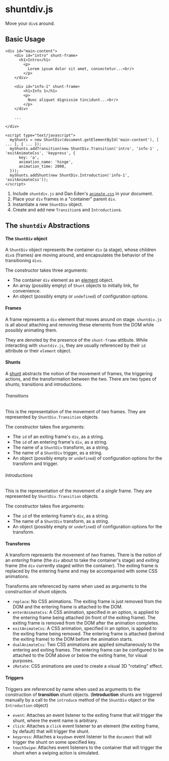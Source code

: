 # shuntdiv.js

Move your `div`s around.

## Basic Usage

```
<div id="main-content">
    <div id="intro" shunt-frame>
      <h1>Intro</h1>
        <p>
          Lorem ipsum dolor sit amet, consectetur...<br/>
        </p>
    </div>

    <div id="info-1" shunt-frame>
        <h1>Info 1</h1>
        <p>
          Nunc aliquet dignissim tincidunt...<br/>
        </p>
    </div>
    
    ...
    
</div>

<script type="text/javascript">
  myShunts = new ShuntDiv(document.getElementById('main-content'), [ ... ], { ... });
  myShunts.addTransition(new ShuntDiv.Transition('intro', 'info-1' , 'exitAnimateCss', 'keypress', {
      key: 'a',
      animation_name: 'hinge',
      animation_time: 2000,
  }));
  myShunts.addShunt(new ShuntDiv.Introduction('info-1', 'exitAnimateCss'));
</script>
```

1. Include `shuntdiv.js` and Dan Eden's [`animate.css`](https://daneden.github.io/animate.css/) in your document.
2. Place your `div` frames in a "container" parent `div`.
3. Instantiate a new `ShuntDiv` object.
4. Create and add new `Transition`s and `Introduction`s.

## The `shuntdiv` Abstractions

#### The `ShuntDiv` object

A `ShuntDiv` object represents the container `div` (a stage), whose children `div`s (frames) are moving around, and encapsulates the behavior of the transitioning `divs`.

The constructor takes three arguments:
- The container `div` element as an [element](https://developer.mozilla.org/en-US/docs/Web/API/element) object.
- An array (possibly empty) of `Shunt` objects to initially link, for convenience.
- An object (possibly empty or `undefined`) of configuration options.

#### Frames

A frame represents a `div` element that moves around on stage. `shuntdiv.js` is all about attaching and removing these elements from the DOM while possibly animating them.

They are denoted by the presence of the `shunt-frame` attibute. While interacting with `shuntdiv.js`, they are usually referenced by their `id` attribute or their `element` object.

#### Shunts

A [shunt](http://www.dictionary.com/browse/shunt) abstracts the notion of the movement of frames, the triggering actions, and the transformation between the two. There are two types of shunts; transitions and introductions.

###### Transitions

This is the representation of the movement of *two* frames. They are represented by `ShuntDiv.Transition` objects.

The constructor takes five arguments:
- The `id` of an exiting frame's `div`, as a string.
- The `id` of an entering frame's `div`, as a string.
- The name of a `ShuntDiv` transform, as a string.
- The name of a `ShuntDiv` trigger, as a string.
- An object (possibly empty or `undefined`) of configuration options for the transform and trigger.

###### Introductions

This is the representation of the movement of a *single* frame. They are represented by `ShuntDiv.Transition` objects.

The constructor takes five arguments:
- The `id` of the entering frame's `div`, as a string.
- The name of a `ShuntDiv` transform, as a string.
- An object (possibly empty or `undefined`) of configuration options for the transform.

#### Transforms

A transform represents the movement of *two* frames. There is the notion of an *entering* frame (the `div` about to take the container's stage) and *exiting* frame (the `div` currently staged within the container). The exiting frame is replaced by the entering frame and may be accompanied with some CSS animations.

Transforms are referenced by name when used as arguments to the construction of shunt objects.

- `replace`: No CSS animations. The exiting frame is just removed from the DOM and the entering frame is attached to the DOM.
- `enterAnimateCss`: A CSS animation, specified in an option, is applied to the entering frame being attached (in front of the exiting frame). The exiting frame is removed from the DOM after the animation completes.
- `exitAnimateCss`:  A CSS animation, specified in an option, is applied to the exiting frame being removed. The entering frame is attached (behind the exiting frame) to the DOM before the animation starts.
- `dualAnimateCss`: Two CSS animations are applied simultaneously to the entering and exiting frames. The entering frame can be configured to be attached to the DOM above or below the exiting frame, for visual purposes.
- `zRotate`: CSS animations are used to create a visual 3D "rotating" effect.

#### Triggers

Triggers are referenced by name when used as arguments to the construction of **transition** shunt objects. (**Introduction** shunts are triggered manually by a call to the `introduce` method of the `ShuntDiv` object or the `Introduction` object)

- `event`: Attaches an event listener to the exiting frame that will trigger the shunt, where the event name is arbitrary.
- `click`: Attaches a `click` event listener to an element (the exiting frame, by default) that will trigger the shunt.
- `keypress`: Attaches a `keydown` event listener to the `document` that will trigger the shunt on some specified key.
- `touchSwipe`: Attaches event listeners to the container that will trigger the shunt when a swiping action is simulated.
